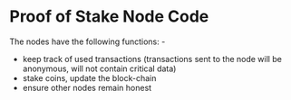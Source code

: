 # Proof of Stake Node Code

The nodes have the following functions: -
- keep track of used transactions (transactions sent to the node will be anonymous, will not contain critical data)
- stake coins, update the block-chain
- ensure other nodes remain honest